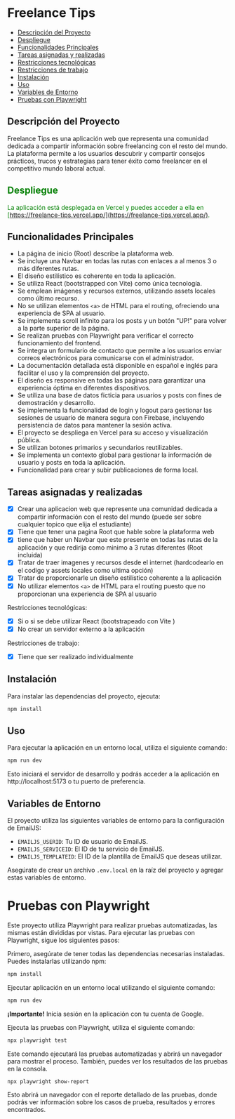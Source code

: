 # Freelance Tips

- [Descripción del Proyecto](#descripción-del-proyecto)
- [Despliegue](#despliegue)
- [Funcionalidades Principales](#funcionalidades-principales)
- [Tareas asignadas y realizadas](#tareas-asignadas-y-realizadas)
- [Restricciones tecnológicas](#restricciones-tecnológicas)
- [Restricciones de trabajo](#restricciones-de-trabajo)
- [Instalación](#instalación)
- [Uso](#uso)
- [Variables de Entorno](#variables-de-entorno)
- [Pruebas con Playwright](#pruebas-con-playwright)

## Descripción del Proyecto

Freelance Tips es una aplicación web que representa una comunidad dedicada a compartir información sobre freelancing con el resto del mundo. La plataforma permite a los usuarios descubrir y compartir consejos prácticos, trucos y estrategias para tener éxito como freelancer en el competitivo mundo laboral actual.

<font color="green">

## Despliegue

La aplicación está desplegada en Vercel y puedes acceder a ella en [https://freelance-tips.vercel.app/](https://freelance-tips.vercel.app/).

</font>

## Funcionalidades Principales

- La página de inicio (Root) describe la plataforma web.
- Se incluye una Navbar en todas las rutas con enlaces a al menos 3 o más diferentes rutas.
- El diseño estilístico es coherente en toda la aplicación.
- Se utiliza React (bootstrapped con Vite) como única tecnología.
- Se emplean imágenes y recursos externos, utilizando assets locales como último recurso.
- No se utilizan elementos `<a>` de HTML para el routing, ofreciendo una experiencia de SPA al usuario.
- Se implementa scroll infinito para los posts y un botón "UP!" para volver a la parte superior de la página.
- Se realizan pruebas con Playwright para verificar el correcto funcionamiento del frontend.
- Se integra un formulario de contacto que permite a los usuarios enviar correos electrónicos para comunicarse con el administrador.
- La documentación detallada está disponible en español e inglés para facilitar el uso y la comprensión del proyecto.
- El diseño es responsive en todas las páginas para garantizar una experiencia óptima en diferentes dispositivos.
- Se utiliza una base de datos ficticia para usuarios y posts con fines de demostración y desarrollo.
- Se implementa la funcionalidad de login y logout para gestionar las sesiones de usuario de manera segura con Firebase, incluyendo persistencia de datos para mantener la sesión activa.
- El proyecto se despliega en Vercel para su acceso y visualización pública.
- Se utilizan botones primarios y secundarios reutilizables.
- Se implementa un contexto global para gestionar la información de usuario y posts en toda la aplicación.
- Funcionalidad para crear y subir publicaciones de forma local.

## Tareas asignadas y realizadas

- [x] Crear una aplicacion web que represente una comunidad dedicada a compartir información con el resto del mundo (puede ser sobre cualquier topico que elija el estudiante)
- [x] Tiene que tener una pagina Root que hable sobre la plataforma web
- [x] tiene que haber un Navbar que este presente en todas las rutas de la aplicación y que redirija como minimo a 3 rutas diferentes (Root incluida)
- [x] Tratar de traer imagenes y recursos desde el internet (hardcodearlo en el codigo y assets locales como ultima opción)
- [x] Tratar de proporcionarle un diseño estilístico coherente a la aplicación
- [x] No utilizar elementos `<a>` de HTML para el routing puesto que no proporcionan una experiencia de SPA al usuario

Restricciones tecnológicas:

- [x] Si o si se debe utilizar React (bootstrapeado con Vite )
- [x] No crear un servidor externo a la aplicación

Restricciones de trabajo:

- [x] Tiene que ser realizado individualmente

## Instalación

Para instalar las dependencias del proyecto, ejecuta:

```bash
npm install
```

## Uso

Para ejecutar la aplicación en un entorno local, utiliza el siguiente comando:

```bash
npm run dev
```

Esto iniciará el servidor de desarrollo y podrás acceder a la aplicación en http://localhost:5173 o tu puerto de preferencia.

## Variables de Entorno

El proyecto utiliza las siguientes variables de entorno para la configuración de EmailJS:

- `EMAILJS_USERID`: Tu ID de usuario de EmailJS.
- `EMAILJS_SERVICEID`: El ID de tu servicio de EmailJS.
- `EMAILJS_TEMPLATEID`: El ID de la plantilla de EmailJS que deseas utilizar.

Asegúrate de crear un archivo `.env.local` en la raíz del proyecto y agregar estas variables de entorno.

# Pruebas con Playwright

Este proyecto utiliza Playwright para realizar pruebas automatizadas, las mismas están divididas por vistas. Para ejecutar las pruebas con Playwright, sigue los siguientes pasos:

Primero, asegúrate de tener todas las dependencias necesarias instaladas. Puedes instalarlas utilizando npm:

```bash
npm install
```

Ejecutar aplicación en un entorno local utilizando el siguiente comando:

```bash
npm run dev
```

**¡Importante!** 
Inicia sesión en la aplicación con tu cuenta de Google.

Ejecuta las pruebas con Playwright, utiliza el siguiente comando:

```bash
npx playwright test
```

Este comando ejecutará las pruebas automatizadas y abrirá un navegador para mostrar el proceso. También, puedes ver los resultados de las pruebas en la consola.

```bash
npx playwright show-report
```

Esto abrirá un navegador con el reporte detallado de las pruebas, donde podrás ver información sobre los casos de prueba, resultados y errores encontrados.
